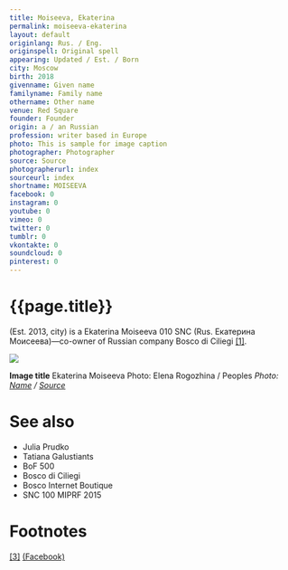 ```yaml
---
title: Moiseeva, Ekaterina
permalink: moiseeva-ekaterina
layout: default
originlang: Rus. / Eng.
originspell: Original spell
appearing: Updated / Est. / Born
city: Moscow
birth: 2018
givenname: Given name
familyname: Family name
othername: Other name
venue: Red Square
founder: Founder
origin: a / an Russian
profession: writer based in Europe
photo: This is sample for image caption
photographer: Photographer
source: Source
photographerurl: index
sourceurl: index
shortname: MOISEEVA
facebook: 0
instagram: 0
youtube: 0
vimeo: 0
twitter: 0
tumblr: 0
vkontakte: 0
soundcloud: 0
pinterest: 0
---
```


# {{page.title}}

(Est. 2013, city) is a Ekaterina Moiseeva  010  SNC (Rus. Екатерина Моисеева)—co-owner of Russian company Bosco di Ciliegi <span id="a1">[\[1\]](#f1)</span>.

![](/encyclopedia/images/{{page.permalink}}.jpg)

**Image title**
Ekaterina Moiseeva
Photo: Elena Rogozhina / Peoples
*Photo: [Name](index) / [Source](index)*


# See also

+ Julia Prudko
+ Tatiana Galustiants
+ BoF 500
+ Bosco di Ciliegi
+ Bosco Internet Boutique
+ SNC 100 MIPRF 2015

# Footnotes

[[3]](#a3) <span id="f3"></span> [(Facebook)](index)
